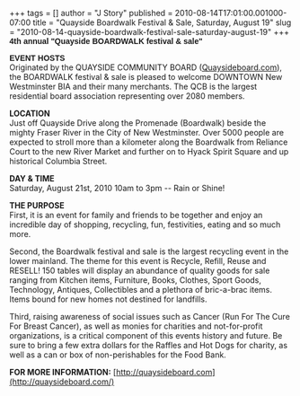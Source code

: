 +++
tags = []
author = "J Story"
published = 2010-08-14T17:01:00.001000-07:00
title = "Quayside Boardwalk Festival & Sale, Saturday, August 19"
slug = "2010-08-14-quayside-boardwalk-festival-sale-saturday-august-19"
+++
**<span style=";font-family:Verdana;font-size:8pt;"></span>**<span
style="font-family:serif;">**<span style="font-family:sans-serif;">4th
annual "Quayside BOARDWALK festival & sale"</span>**<span
style="font-family:sans-serif;">  
  
**<span style="font-family:sans-serif;">EVENT HOSTS</span>**  
Originated by the QUAYSIDE COMMUNITY BOARD
([Quaysideboard.com](http://quaysideboard.com/)), the BOARDWALK festival
& sale is pleased to welcome DOWNTOWN New Westminster BIA and their many
merchants. The QCB is the largest residential board association
representing over 2080 members.  
  
**LOCATION**  
Just off Quayside Drive along the Promenade (Boardwalk) beside the
mighty Fraser River in the City of New Westminster. Over 5000 people are
expected to stroll more than a kilometer along the Boardwalk from
Reliance Court to the new River Market and further on to Hyack Spirit
Square and up historical Columbia Street.  
  
**DAY & TIME**  
Saturday, August 21st, 2010 10am to 3pm -- Rain or Shine!  
  
**THE PURPOSE**  
First, it is an event for family and friends to be together and enjoy an
incredible day of shopping, recycling, fun, festivities, eating and so
much more.  
  
Second, the Boardwalk festival and sale is the largest recycling event
in the lower mainland. The theme for this event is Recycle, Refill,
Reuse and RESELL! 150 tables will display an abundance of quality goods
for sale ranging from Kitchen items, Furniture, Books, Clothes, Sport
Goods, Technology, Antiques, Collectibles and a plethora of bric-a-brac
items. Items bound for new homes not destined for landfills.  
  
Third, raising awareness of social issues such as Cancer (Run For The
Cure For Breast Cancer), as well as monies for charities and
not-for-profit organizations, is a critical component of this events
history and future. Be sure to bring a few extra dollars for the Raffles
and Hot Dogs for charity, as well as a can or box of non-perishables for
the Food Bank.  
  
**FOR MORE INFORMATION:**
[http://quaysideboard.com](http://quaysideboard.com/)  
</span></span>
<span style=";font-family:Verdana;font-size:11pt;"></span>

